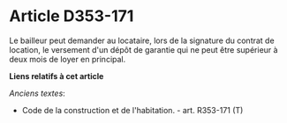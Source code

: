# Article D353-171

Le bailleur peut demander au locataire, lors de la signature du contrat de location, le versement d'un dépôt de garantie qui
ne peut être supérieur à deux mois de loyer en principal.

**Liens relatifs à cet article**

_Anciens textes_:

  - Code de la construction et de l'habitation. - art. R353-171 (T)

